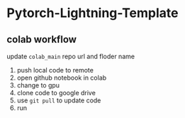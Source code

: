 # Pytorch-Lightning-Template

## colab workflow

update `colab_main` repo url and floder name
1. push local code to remote
2. open github notebook in colab
3. change to gpu
4. clone code to google drive
5. use `git pull` to update code
6. run

